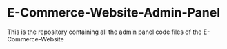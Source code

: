 <h1>E-Commerce-Website-Admin-Panel</h1>
<p>This is the repository containing all the admin panel code files of the E-Commerce-Website</p>
